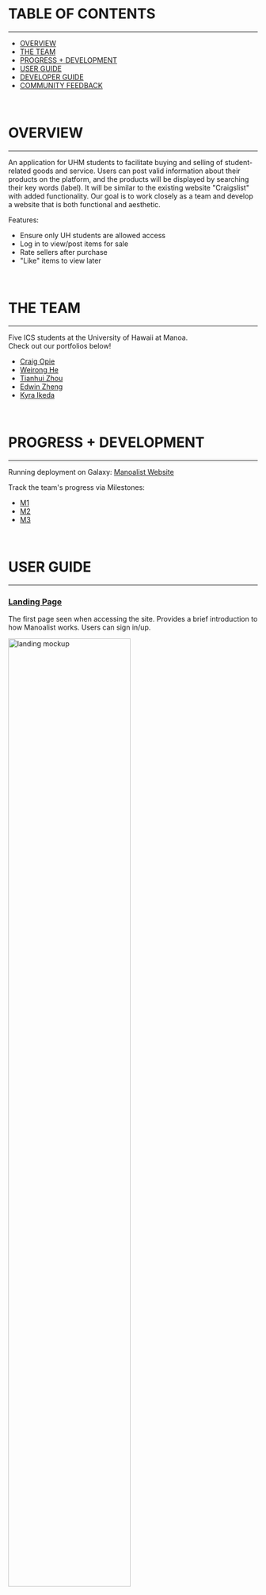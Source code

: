 # TABLE OF CONTENTS
***
* [OVERVIEW](#overview)
* [THE TEAM](#the-team)
* [PROGRESS + DEVELOPMENT](#progress--development)
* [USER GUIDE](#user-guide)
* [DEVELOPER GUIDE](#developer-guide)
* [COMMUNITY FEEDBACK](#community-feedback)

<br/>

# OVERVIEW
***
An application for UHM students to facilitate buying and selling of student-related goods and service. Users can post valid information about their products on the platform, and the products will be displayed by searching their key words (label). It will be similar to the existing website "Craigslist" with added functionality. Our goal is to work closely as a team and develop a website that is both functional and aesthetic.

Features: 
- Ensure only UH students are allowed access
- Log in to view/post items for sale
- Rate sellers after purchase
- "Like" items to view later

<br/>

# THE TEAM
***
Five ICS students at the University of Hawaii at Manoa.  
Check out our portfolios below! 
* [Craig Opie](https://craigopie.github.io/)
* [Weirong He](https://heweiron.github.io/)
* [Tianhui Zhou](https://tianhuizhou.github.io/)
* [Edwin Zheng](https://edwin-zheng.github.io/)
* [Kyra Ikeda](https://kyraikeda.github.io/)

<br/>

# PROGRESS + DEVELOPMENT
***
Running deployment on Galaxy: <a href="http://manoalist.meteorapp.com/#/">Manoalist Website</a>

Track the team's progress via Milestones:
* <a href="https://github.com/manoalist/manoalist/projects/1">M1</a>
* <a href="https://github.com/manoalist/manoalist/projects/3">M2</a>
* <a href="https://github.com/manoalist/manoalist/projects/4">M3</a>

<br/>

# USER GUIDE
***
### [Landing Page](http://manoalist.meteorapp.com/#/)

The first page seen when accessing the site. Provides a brief introduction to how Manoalist works. Users can sign in/up. 

<img src="doc/landing.png" width="70%" alt="landing mockup">


### [Sign Up](http://manoalist.meteorapp.com/#/signup)

If you do not have an account, you can click sign up to register:

<img src="doc/signup.png" width="70%" alt="sign up">


### [Sign In](http://manoalist.meteorapp.com/#/signin)

You can click log in to access your account:

<img src="doc/signin.png" width="70%" alt="log in">


### [Home](http://manoalist.meteorapp.com/#/home)

After logging in, you will see the home page for you to start shopping. You can search for items or use "shopping" dropdown to see items on each category. You can also see what is new on the list and what are the most popular items. 

<img src="doc/home.png" width="70%" alt="user home">


### Create a Listing Page

Users can create listings for items they want to sell by filling out the form. 

<img src="doc/additem.png" width="70%" alt="add item">


### [List Items](http://manoalist.meteorapp.com/#/list)

See what items are available on the site. Users are able to sort items by date, price, quantity, and popularity.

<img src="doc/listitem.png" width="70%" alt="list item">


### Item Page

See details about an individual item. Users are able to like and report items on this page. They can also contact the seller directly by hitting the Email button. Sellers' ratings/reviews are displayed below the item. Only owners are able to see the Sold and Edit buttons. Only admins can see the Ban User and Delete buttons. 

<img src="doc/itempage.png" width="70%" alt="item page">


### Profile

Users can see their own profile page to check on their items for sale, things they bought, and ratings/comments from other users.

<img src="doc/profile.png" width="70%" alt="profile">


### Admin Page 

All administrators have their own home page that allows them to monitoring items, look at banned users, create/delete categories, send notifications, and look at their inbox. They can also handle reported items and new listings from users.

<img src="doc/admingif.gif" width="70%" alt="admin home">


### Likes Page

Displays all items that a user likes. Accessed through a dropdown menu by clicking the user's avatar at the top right.

<img src="doc/likes.png" width="70%" alt="add category">


### Inbox Page

See messages from other users about transactions. Accessed through a dropdown menu by clicking the user's avatar at the top right.

<img src="doc/inbox.png" width="70%" alt="add category">


### Security Page

Allows users to change their password if desired. Accessed through a dropdown menu by clicking the user's avatar at the top right.

<img src="doc/security.png" width="70%" alt="add category">


### Contact Us

Users can fill out a form to give feedback/ask questions to administrators.

<img src="doc/contact.png" width="70%" alt="add category">'


### Terms of Service

Full page detailing the terms and conditions for using Manoalist.

<img src="doc/terms.png" width="70%" alt="add category">


<br/>

# DEVELOPER GUIDE
***
This section provides information to Meteor developers on how to use this code base as a basis for their own development projects and tasks.

### Installation

First, <a href="https://www.meteor.com/install">install Meteor</a>.

Second, go to the <a href="https://github.com/manoalist/manoalist">Manoalist repo</a>, and click the "Clone or download" button to download your new GitHub repo to your local file system. Using GitHub Desktop is a great choice if you use MacOS or Windows.

Fourth, cd into the app/ directory of your local copy of the repo, and install third party libraries with:
```
$ meteor npm install
```

### Running the system

Once the libraries are installed, you can run the application by invoking the "start" script in the package.json file:
```
$ meteor npm run start
```

### Viewing the running app
If all goes well, the application will appear at [http://localhost:3000](http://localhost:3000). You can login using the credentials in settings.development.json, or else register a new account.

<br/>

# COMMUNITY FEEDBACK
***
jwells2@hawaii.edu – Love It!<br/>
This site is fabulous! I love the layout. It is easier to use and visual appealing. I think more search categories are needed but I'm sure once more products are added that will expand searchable items.  Also, it needs more clothing for women.
- Thank you for your feedback jwells2.  We will continue to push towards updating our products and categories to be more specific so searching becomes more efficient.  We will certainly work on adding female clothing items as well.  Mahalo!


irodrigu@hawaii.edu – Feedback<br/>
Good site. Easy to use. I was able to post an item to sell easily!
- Mahalo, unfortunately posting pillows that costed $10,000,000 was contrary to the purpose of our site and you have been banned.  Thank you for your review though!


baghdady@hawaii.edu – Review<br/>
Overall a very nice site. I would like to be able to see "All Items" directly from clicking on the "Store" tab at the top right, rather than having to select a category and then click on "All Items" from the top of the resulting page. (This would enable clicking on the "Store" tab to have the same result as clicking on "Monitor Items" from the Administrator Page.) Also, "Banned Users" is misspelled "Baned users" on the Administrator Page. Otherwise, very nice work!
- Mahalo for the very thorough evaluation and we will implement the shopping link in the header and correct the spelling during our next development release.  


lyoneshi@hawaii.edu – Feedback<br/>
Note that this site is only for UHM affiliated users on home page. That isn't clear until you look under "More Information." Is it possible to have multiple sellers under the same item listing?
- Thank you for taking the time to assess our site!  We agree that the home page could contain more details about how the site is operated and limited to UH members.  Yes, it is possible to have people post multiple items under the same title and category.  We deconflict item names using item IDs on the backend of our site. Mahalo!


zhu@hawaii.edu – Feedback<br/>
I looked at your website and in summary, manoalist looks like a craigslist specific to Manoa.  I tried posting an item for sale and browsed the other items for sale.  I voted on an item too.  Everything was functional.  I’m curious if posting is limited to people in a certain radius of Manoa?  And, why allow voting for posted items?
- Great evaluation!  Yes, manoalist is meant to be just like craigslist but specific to Manoa members.  Unfortunately we do not have a geographic limitation to posting items for sale or buying.  This would be a great addition for future implementations!  As for voting for posted items; we offer ratings for buyers and sellers, and adding items to a watchlist/hearted.  This also allows us to track popular items based on how many people have hearted the item.  We also implemented an item request, like craigslist.  Maybe that is what you are talking about. Mahalo!


<br/><br/>

[Back to table of contents](#table-of-contents)
